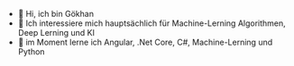 - 👋 Hi, ich bin Gökhan
- 👀 Ich interessiere mich hauptsächlich für Machine-Lerning Algorithmen, Deep Lerning und KI
- 🌱 im Moment lerne ich Angular, .Net Core, C#, Machine-Lerning und Python

<!---
ggok01/ggok01 is a ✨ special ✨ repository because its `README.md` (this file) appears on your GitHub profile.
You can click the Preview link to take a look at your changes.
--->
